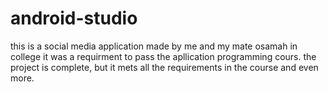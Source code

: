 # android-studio
this is a social media application made by me and my mate osamah in college 
it was a requirment to pass the apllication programming cours. the project is complete,
but it mets all the requirements in the course and even more.
